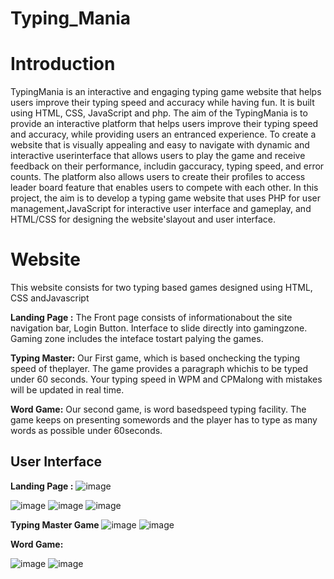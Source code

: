 # Typing_Mania
# Introduction
TypingMania is an interactive and engaging typing game website that helps users improve their typing speed and accuracy while having fun. It is built using HTML, CSS, JavaScript and php.
The aim of the TypingMania is to provide an interactive platform that helps users improve their typing speed and accuracy, while providing users an entranced experience.
To create a website that is visually appealing and easy to navigate with dynamic and interactive userinterface that allows users to play the game and receive feedback on their performance, includin gaccuracy, typing speed, and error counts. The platform also allows users to create their profiles to access leader board feature that enables users to compete with each other.
In this project, the aim is to develop a typing game website that uses PHP for user management,JavaScript for interactive user interface and gameplay, and HTML/CSS for designing the website'slayout and user interface.

# Website
This website consists for two typing based games designed using HTML, CSS andJavascript

__Landing Page :__
The Front page consists of informationabout the site navigation bar, Login Button.
Interface to slide directly into gamingzone.
Gaming zone includes the inteface tostart palying the games.

__Typing Master:__
Our First game, which is based onchecking the
typing speed of theplayer.
The game provides a paragraph whichis to be typed under 60 seconds.
Your typing speed in WPM and CPMalong with mistakes will be updated in real time.

__Word Game:__
Our second game, is word basedspeed typing facility.
The game keeps on presenting somewords and the player has to type as many words as possible under 60seconds.


## User Interface

__Landing Page :__
![image](https://github.com/Richa99/Typing_Mania/assets/49717733/3df89a0e-54df-49ad-8685-1e4cfd9b57ee)


![image](https://github.com/Richa99/Typing_Mania/assets/49717733/9eacb0bf-0e3d-41c5-996b-ea7056c59957)
![image](https://github.com/Richa99/Typing_Mania/assets/49717733/d7ba8ec4-cdb0-4a5f-9ed7-df27326e8889)
![image](https://github.com/Richa99/Typing_Mania/assets/49717733/936a19d4-5783-4cff-a845-9928b7a4214c)

__Typing Master Game__
![image](https://github.com/Richa99/Typing_Mania/assets/49717733/e5b95d2a-a47f-4002-a8ea-78439a62c6c8)
![image](https://github.com/Richa99/Typing_Mania/assets/49717733/1fa658e1-9b0c-4852-a462-9b7ed8a98e74)

__Word Game:__

![image](https://github.com/Richa99/Typing_Mania/assets/49717733/6d4df973-dc3d-42ef-a850-a6441cf384a2)
![image](https://github.com/Richa99/Typing_Mania/assets/49717733/a7c6ec3b-5816-42fc-b4fc-e81f7e5b29a4)





